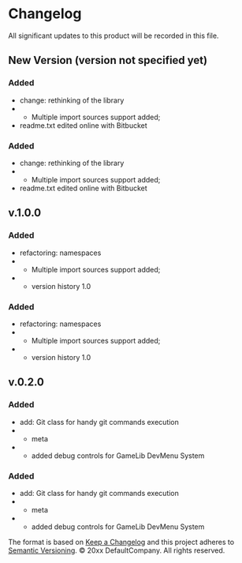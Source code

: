 # Changelog
All significant updates to this product will be recorded in this file.


## New Version (version not specified yet)

### Added

- change: rethinking of the library
- * Multiple import sources support added;
- readme.txt edited online with Bitbucket

### Added

- change: rethinking of the library
- * Multiple import sources support added;
- readme.txt edited online with Bitbucket


## v.1.0.0

### Added

- refactoring: namespaces
- * Multiple import sources support added;
- * version history 1.0

### Added

- refactoring: namespaces
- * Multiple import sources support added;
- * version history 1.0


## v.0.2.0

### Added

- add: Git class for handy git commands execution
- * meta
- + added debug controls for GameLib DevMenu System

### Added

- add: Git class for handy git commands execution
- * meta
- + added debug controls for GameLib DevMenu System

The format is based on [Keep a Changelog](https://keepachangelog.com) and this project adheres to [Semantic Versioning](https://semver.org).
© 20xx DefaultCompany. All rights reserved.
